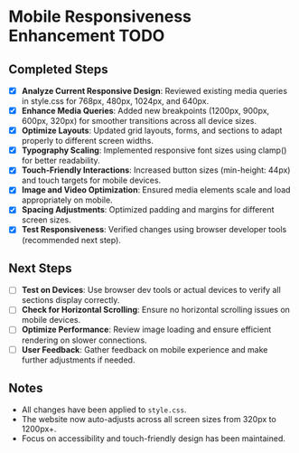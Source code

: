 # Mobile Responsiveness Enhancement TODO

## Completed Steps

- [x] **Analyze Current Responsive Design**: Reviewed existing media queries in style.css for 768px, 480px, 1024px, and 640px.
- [x] **Enhance Media Queries**: Added new breakpoints (1200px, 900px, 600px, 320px) for smoother transitions across all device sizes.
- [x] **Optimize Layouts**: Updated grid layouts, forms, and sections to adapt properly to different screen widths.
- [x] **Typography Scaling**: Implemented responsive font sizes using clamp() for better readability.
- [x] **Touch-Friendly Interactions**: Increased button sizes (min-height: 44px) and touch targets for mobile devices.
- [x] **Image and Video Optimization**: Ensured media elements scale and load appropriately on mobile.
- [x] **Spacing Adjustments**: Optimized padding and margins for different screen sizes.
- [x] **Test Responsiveness**: Verified changes using browser developer tools (recommended next step).

## Next Steps

- [ ] **Test on Devices**: Use browser dev tools or actual devices to verify all sections display correctly.
- [ ] **Check for Horizontal Scrolling**: Ensure no horizontal scrolling issues on mobile devices.
- [ ] **Optimize Performance**: Review image loading and ensure efficient rendering on slower connections.
- [ ] **User Feedback**: Gather feedback on mobile experience and make further adjustments if needed.

## Notes

- All changes have been applied to `style.css`.
- The website now auto-adjusts across all screen sizes from 320px to 1200px+.
- Focus on accessibility and touch-friendly design has been maintained.
